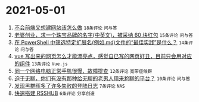 # 2021-05-01

1. [不会前端又想建网站该怎么做](https://www.v2ex.com/t/774468) `18条评论` `问与答`
1. [老婆创业，求一个珠宝品牌的名字(中英文)，被采纳 60 块红包](https://www.v2ex.com/t/774466) `15条评论` `问与答`
1. [在 PowerShell 中筛选特定扩展名(例如.md)文件的“最佳实践”是什么？](https://www.v2ex.com/t/774469) `14条评论` `问与答`
1. [vue 写出来的网页怎么才能漂亮点，感觉自已写的网页好丑，目前只会用对应的组件](https://www.v2ex.com/t/774464) `13条评论` `Vue.js`
1. [同一个网络电脑正常手机很慢，故障排查](https://www.v2ex.com/t/774471) `12条评论` `宽带症候群`
1. [迫于无聊，你们有没有那种给无聊的老男人用来尬聊的平台？](https://www.v2ex.com/t/774467) `10条评论` `问与答`
1. [发现黑群晖多了许多失败的登陆日志](https://www.v2ex.com/t/774485) `7条评论` `NAS`
1. [快速搭建 RSSHUB](https://www.v2ex.com/t/774475) `6条评论` `分享创造`
